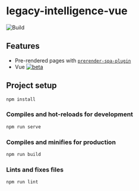 # legacy-intelligence-vue

![Build](https://github.com/ksevelyar/legacy-intelligence-vue/workflows/Build/badge.svg)

## Features

- Pre-rendered pages with [`prerender-spa-plugin`](https://github.com/chrisvfritz/prerender-spa-plugin)
- Vue [![beta](https://img.shields.io/npm/v/vue/next.svg)](https://www.npmjs.com/package/vue/v/next)

## Project setup

```sh
npm install
```

### Compiles and hot-reloads for development

```sh
npm run serve
```

### Compiles and minifies for production

```sh
npm run build
```

### Lints and fixes files

```sh
npm run lint
```
